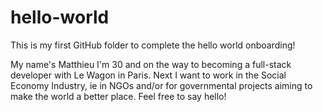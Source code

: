 # hello-world
This is my first GitHub folder to complete the hello world onboarding!

My name's Matthieu I'm 30 and on the way to becoming a full-stack developer with Le Wagon in Paris.
Next I want to work in the Social Economy Industry, ie in NGOs and/or for governmental projects aiming to make the world a better place. 
Feel free to say hello!
